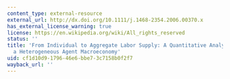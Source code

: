```yaml
---
content_type: external-resource
external_url: http://dx.doi.org/10.1111/j.1468-2354.2006.00370.x
has_external_license_warning: true
license: https://en.wikipedia.org/wiki/All_rights_reserved
status: ''
title: 'From Individual to Aggregate Labor Supply: A Quantitative Analysis Based on
  a Heterogeneous Agent Macroeconomy'
uid: cf1d10d9-1796-46e6-bbe7-3c7158b0f2f7
wayback_url: ''
---
```

